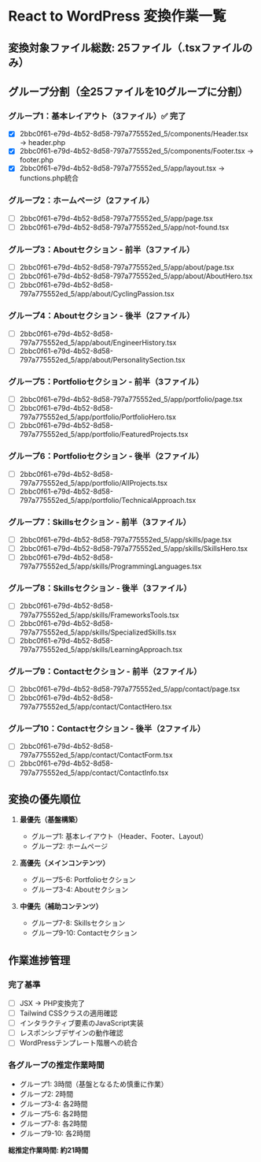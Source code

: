 # React to WordPress 変換作業一覧

## 変換対象ファイル総数: 25ファイル（.tsxファイルのみ）

## グループ分割（全25ファイルを10グループに分割）

### グループ1：基本レイアウト（3ファイル）✅ 完了
- [x] 2bbc0f61-e79d-4b52-8d58-797a775552ed_5/components/Header.tsx → header.php
- [x] 2bbc0f61-e79d-4b52-8d58-797a775552ed_5/components/Footer.tsx → footer.php
- [x] 2bbc0f61-e79d-4b52-8d58-797a775552ed_5/app/layout.tsx → functions.php統合

### グループ2：ホームページ（2ファイル）
- [ ] 2bbc0f61-e79d-4b52-8d58-797a775552ed_5/app/page.tsx
- [ ] 2bbc0f61-e79d-4b52-8d58-797a775552ed_5/app/not-found.tsx

### グループ3：Aboutセクション - 前半（3ファイル）
- [ ] 2bbc0f61-e79d-4b52-8d58-797a775552ed_5/app/about/page.tsx
- [ ] 2bbc0f61-e79d-4b52-8d58-797a775552ed_5/app/about/AboutHero.tsx
- [ ] 2bbc0f61-e79d-4b52-8d58-797a775552ed_5/app/about/CyclingPassion.tsx

### グループ4：Aboutセクション - 後半（2ファイル）
- [ ] 2bbc0f61-e79d-4b52-8d58-797a775552ed_5/app/about/EngineerHistory.tsx
- [ ] 2bbc0f61-e79d-4b52-8d58-797a775552ed_5/app/about/PersonalitySection.tsx

### グループ5：Portfolioセクション - 前半（3ファイル）
- [ ] 2bbc0f61-e79d-4b52-8d58-797a775552ed_5/app/portfolio/page.tsx
- [ ] 2bbc0f61-e79d-4b52-8d58-797a775552ed_5/app/portfolio/PortfolioHero.tsx
- [ ] 2bbc0f61-e79d-4b52-8d58-797a775552ed_5/app/portfolio/FeaturedProjects.tsx

### グループ6：Portfolioセクション - 後半（2ファイル）
- [ ] 2bbc0f61-e79d-4b52-8d58-797a775552ed_5/app/portfolio/AllProjects.tsx
- [ ] 2bbc0f61-e79d-4b52-8d58-797a775552ed_5/app/portfolio/TechnicalApproach.tsx

### グループ7：Skillsセクション - 前半（3ファイル）
- [ ] 2bbc0f61-e79d-4b52-8d58-797a775552ed_5/app/skills/page.tsx
- [ ] 2bbc0f61-e79d-4b52-8d58-797a775552ed_5/app/skills/SkillsHero.tsx
- [ ] 2bbc0f61-e79d-4b52-8d58-797a775552ed_5/app/skills/ProgrammingLanguages.tsx

### グループ8：Skillsセクション - 後半（3ファイル）
- [ ] 2bbc0f61-e79d-4b52-8d58-797a775552ed_5/app/skills/FrameworksTools.tsx
- [ ] 2bbc0f61-e79d-4b52-8d58-797a775552ed_5/app/skills/SpecializedSkills.tsx
- [ ] 2bbc0f61-e79d-4b52-8d58-797a775552ed_5/app/skills/LearningApproach.tsx

### グループ9：Contactセクション - 前半（2ファイル）
- [ ] 2bbc0f61-e79d-4b52-8d58-797a775552ed_5/app/contact/page.tsx
- [ ] 2bbc0f61-e79d-4b52-8d58-797a775552ed_5/app/contact/ContactHero.tsx

### グループ10：Contactセクション - 後半（2ファイル）
- [ ] 2bbc0f61-e79d-4b52-8d58-797a775552ed_5/app/contact/ContactForm.tsx
- [ ] 2bbc0f61-e79d-4b52-8d58-797a775552ed_5/app/contact/ContactInfo.tsx

## 変換の優先順位

1. **最優先（基盤構築）**
   - グループ1: 基本レイアウト（Header、Footer、Layout）
   - グループ2: ホームページ

2. **高優先（メインコンテンツ）**
   - グループ5-6: Portfolioセクション
   - グループ3-4: Aboutセクション

3. **中優先（補助コンテンツ）**
   - グループ7-8: Skillsセクション
   - グループ9-10: Contactセクション

## 作業進捗管理

### 完了基準
- [ ] JSX → PHP変換完了
- [ ] Tailwind CSSクラスの適用確認
- [ ] インタラクティブ要素のJavaScript実装
- [ ] レスポンシブデザインの動作確認
- [ ] WordPressテンプレート階層への統合

### 各グループの推定作業時間
- グループ1: 3時間（基盤となるため慎重に作業）
- グループ2: 2時間
- グループ3-4: 各2時間
- グループ5-6: 各2時間
- グループ7-8: 各2時間
- グループ9-10: 各2時間

**総推定作業時間: 約21時間**